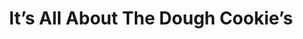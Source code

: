 ---
title: "It’s All About The Dough Cookie’s"
url: /kingston/its-all-about-the-dough-cookies/
shop: bakery
---